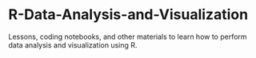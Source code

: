 # R-Data-Analysis-and-Visualization
Lessons, coding notebooks, and other materials to learn how to perform data analysis and visualization using R.
